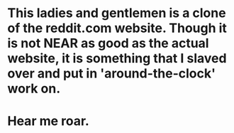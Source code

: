 # This ladies and gentlemen is a clone of the reddit.com website. Though it is not NEAR as good as the actual website, it is something that I slaved over and put in 'around-the-clock' work on.

# Hear me roar.
